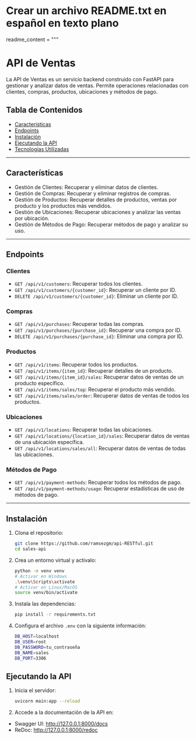 # Crear un archivo README.txt en español en texto plano
readme_content = """
# API de Ventas

La API de Ventas es un servicio backend construido con FastAPI para gestionar y analizar datos de ventas. Permite operaciones relacionadas con clientes, compras, productos, ubicaciones y métodos de pago.

## Tabla de Contenidos

- [Características](#características)
- [Endpoints](#endpoints)
- [Instalación](#instalación)
- [Ejecutando la API](#ejecutando-la-api)
- [Tecnologías Utilizadas](#tecnologías-utilizadas)

---

## Características

- Gestión de Clientes: Recuperar y eliminar datos de clientes.
- Gestión de Compras: Recuperar y eliminar registros de compras.
- Gestión de Productos: Recuperar detalles de productos, ventas por producto y los productos más vendidos.
- Gestión de Ubicaciones: Recuperar ubicaciones y analizar las ventas por ubicación.
- Gestión de Métodos de Pago: Recuperar métodos de pago y analizar su uso.

---

## Endpoints

### Clientes

- `GET /api/v1/customers`: Recuperar todos los clientes.
- `GET /api/v1/customers/{customer_id}`: Recuperar un cliente por ID.
- `DELETE /api/v1/customers/{customer_id}`: Eliminar un cliente por ID.

### Compras

- `GET /api/v1/purchases`: Recuperar todas las compras.
- `GET /api/v1/purchases/{purchase_id}`: Recuperar una compra por ID.
- `DELETE /api/v1/purchases/{purchase_id}`: Eliminar una compra por ID.

### Productos

- `GET /api/v1/items`: Recuperar todos los productos.
- `GET /api/v1/items/{item_id}`: Recuperar detalles de un producto.
- `GET /api/v1/items/{item_id}/sales`: Recuperar datos de ventas de un producto específico.
- `GET /api/v1/items/sales/top`: Recuperar el producto más vendido.
- `GET /api/v1/items/sales/order`: Recuperar datos de ventas de todos los productos.

### Ubicaciones

- `GET /api/v1/locations`: Recuperar todas las ubicaciones.
- `GET /api/v1/locations/{location_id}/sales`: Recuperar datos de ventas de una ubicación específica.
- `GET /api/v1/locations/sales/all`: Recuperar datos de ventas de todas las ubicaciones.

### Métodos de Pago

- `GET /api/v1/payment-methods`: Recuperar todos los métodos de pago.
- `GET /api/v1/payment-methods/usage`: Recuperar estadísticas de uso de métodos de pago.

---

## Instalación

1. Clona el repositorio:
   ```bash
   git clone https://github.com/ramsezgm/api-RESTful.git
   cd sales-api
2. Crea un entorno virtual y actívalo:
    ```bash
    python -m venv venv
    # Activar en Windows
    .\venv\Scripts\activate
    # Activar en Linux/MacOS
    source venv/bin/activate
    
3. Instala las dependencias:
    ```bash
    pip install -r requirements.txt

4. Configura el archivo `.env` con la siguiente información:
    ```bash
    DB_HOST=localhost
    DB_USER=root
    DB_PASSWORD=tu_contraseña
    DB_NAME=sales
    DB_PORT=3306
    
## Ejecutando la API

1. Inicia el servidor:
    ```bash
    uvicorn main:app --reload

2. Accede a la documentación de la API en:
-   Swagger UI: http://127.0.0.1:8000/docs
-   ReDoc: http://127.0.0.1:8000/redoc